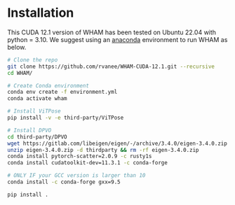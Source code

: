 # Installation

This CUDA 12.1 version of WHAM has been tested on Ubuntu 22.04 with python = 3.10. We suggest using an [anaconda](https://www.anaconda.com/) environment to run WHAM as below.

```bash
# Clone the repo
git clone https://github.com/rvanee/WHAM-CUDA-12.1.git --recursive
cd WHAM/

# Create Conda environment
conda env create -f environment.yml
conda activate wham

# Install ViTPose
pip install -v -e third-party/ViTPose

# Install DPVO
cd third-party/DPVO
wget https://gitlab.com/libeigen/eigen/-/archive/3.4.0/eigen-3.4.0.zip
unzip eigen-3.4.0.zip -d thirdparty && rm -rf eigen-3.4.0.zip
conda install pytorch-scatter=2.0.9 -c rusty1s
conda install cudatoolkit-dev=11.3.1 -c conda-forge

# ONLY IF your GCC version is larger than 10
conda install -c conda-forge gxx=9.5

pip install .
```
